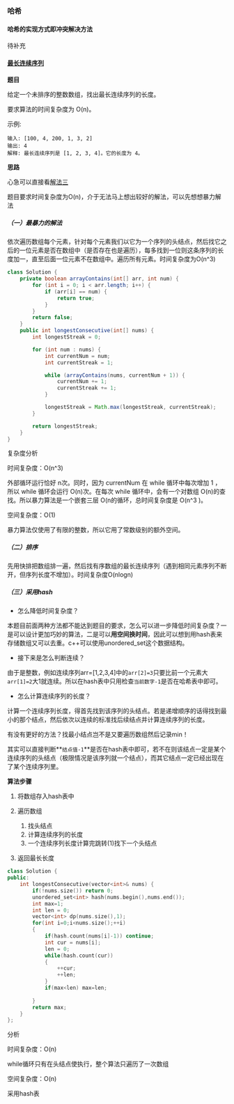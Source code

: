 ### 哈希

#### 哈希的实现方式即冲突解决方法

待补充



#### [最长连续序列](https://leetcode-cn.com/problems/longest-consecutive-sequence/)

**题目**

给定一个未排序的整数数组，找出最长连续序列的长度。

要求算法的时间复杂度为 O(n)。

示例:
```
输入: [100, 4, 200, 1, 3, 2]
输出: 4
解释: 最长连续序列是 [1, 2, 3, 4]。它的长度为 4。
```

**思路**

心急可以直接看[解法三](#（三）采用hash)

题目要求时间复杂度为O(n)，介于无法马上想出较好的解法，可以先想想暴力解法

##### （一）最暴力的解法

依次遍历数组每个元素，针对每个元素我们以它为一个序列的头结点，然后找它之后的一位元素是否在数组中（是否存在也是遍历），每多找到一位则这条序列的长度加一，直至后面一位元素不在数组中。遍历所有元素。时间复杂度为O(n^3)

```java
class Solution {
    private boolean arrayContains(int[] arr, int num) {
        for (int i = 0; i < arr.length; i++) {
            if (arr[i] == num) {
                return true;
            }
        }
        return false;
    }
    public int longestConsecutive(int[] nums) {
        int longestStreak = 0;

        for (int num : nums) {
            int currentNum = num;
            int currentStreak = 1;

            while (arrayContains(nums, currentNum + 1)) {
                currentNum += 1;
                currentStreak += 1;
            }

            longestStreak = Math.max(longestStreak, currentStreak);
        }

        return longestStreak;
    }
}
```

复杂度分析

时间复杂度：O(n^3)

外部循环运行恰好 n次。同时，因为 currentNum 在 while 循环中每次增加 1 ，所以 while 循环会运行 O(n)次。在每次 while 循环中，会有一个对数组 O(n)的查找。所以暴力算法是一个嵌套三层 O(n的循环，总时间复杂度是 O(n^3 )。

空间复杂度：O(1)

暴力算法仅使用了有限的整数，所以它用了常数级别的额外空间。



##### （二）排序

先用快排把数组排一遍，然后找有序数组的最长连续序列（遇到相同元素序列不断开，但序列长度不增加）。时间复杂度O(nlogn)

##### （三）采用hash

+ 怎么降低时间复杂度？

本题目前面两种方法都不能达到题目的要求，怎么可以进一步降低时间复杂度？一是可以设计更加巧妙的算法，二是可以**用空间换时间**，因此可以想到用hash表来存储数组又可以去重。c++可以使用unordered_set这个数据结构。

+ 接下来是怎么判断连续？

由于是整数，例如连续序列arr=[1,2,3,4]中的`arr[2]=3`只要比前一个元素大`arr[1]=2`大1就连续。所以在hash表中只用检查`当前数字-1`是否在哈希表中即可。

+ 怎么计算连续序列的长度？

计算一个连续序列长度，得首先找到该序列的头结点。若是递增顺序的话得找到最小的那个结点，然后依次以连续的标准找后续结点并计算连续序列的长度。

有没有更好的方法？找最小结点岂不是又要遍历数组然后记录min！

其实可以直接判断**`结点值-1`**是否在hash表中即可，若不在则该结点一定是某个连续序列的头结点（极限情况是该序列就一个结点），而其它结点一定已经出现在了某个连续序列里。

**算法步骤**

1. 将数组存入hash表中

2. 遍历数组
   1. 找头结点
   2. 计算连续序列的长度
   3. 一个连续序列长度计算完跳转(1)找下一个头结点

3. 返回最长长度

```c++
class Solution {
public:
    int longestConsecutive(vector<int>& nums) {
        if(!nums.size()) return 0;
        unordered_set<int> hash(nums.begin(),nums.end());
        int max=1;
        int len = 0;
        vector<int> dp(nums.size(),1);
        for(int i=0;i<nums.size();++i)
        {
            if(hash.count(nums[i]-1)) continue;
            int cur = nums[i];
            len = 0;
            while(hash.count(cur)) 
            {
                ++cur;
                ++len;
            }
            if(max<len) max=len;
            
        }
        return max;
    }
};
```

分析

时间复杂度：O(n)

while循环只有在头结点使执行，整个算法只遍历了一次数组

空间复杂度：O(n)

采用hash表